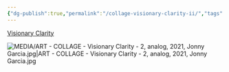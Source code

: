 ```yaml
---
{"dg-publish":true,"permalink":"/collage-visionary-clarity-ii/","tags":["c/vase","c/colour-bw","c/flat-background","c/window","c/shape","c/N/CK","collage/year-2021","collage/analog"],"created":"2024-06-28T12:56:49.000-04:00","updated":"2025-09-10T09:27:16.981-04:00"}
---
```



[Visionary Clarity](https://www.instagram.com/p/CJ1DnS5h2rH/?img_index=2)

![MEDIA/ART - COLLAGE - Visionary Clarity - 2, analog, 2021, Jonny Garcia.jpg|ART - COLLAGE - Visionary Clarity - 2, analog, 2021, Jonny Garcia.jpg](/img/user/MEDIA/ART%20-%20COLLAGE%20-%20Visionary%20Clarity%20-%202,%20analog,%202021,%20Jonny%20Garcia.jpg)